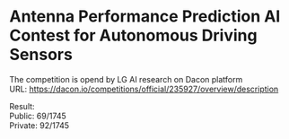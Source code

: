 # Antenna Performance Prediction AI Contest for Autonomous Driving Sensors

The competition is opend by LG AI research on Dacon platform <br />
URL: https://dacon.io/competitions/official/235927/overview/description <br />

Result: <br />
Public: 69/1745 <br />
Private: 92/1745 <br />
